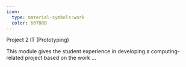 ```yaml
---
icon:
  type: material-symbols:work
  color: 607D8B
---
```


Project 2 IT (Prototyping)

This module gives the student experience in developing a computing-related project based on the work ... 
